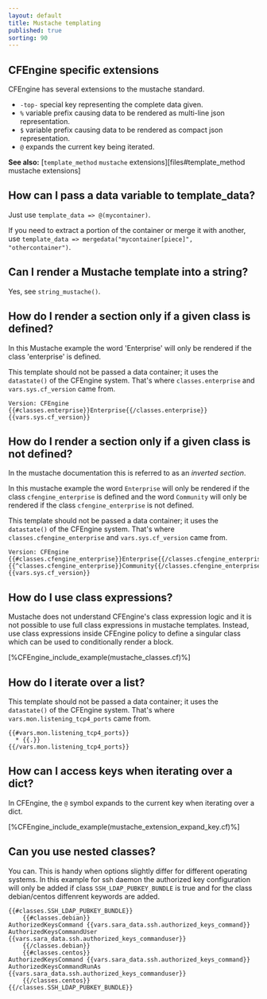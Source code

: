 ```yaml
---
layout: default
title: Mustache templating
published: true
sorting: 90
---
```


## CFEngine specific extensions

CFEngine has several extensions to the mustache standard.

* `-top-` special key representing the complete data given.
* `%` variable prefix causing data to be rendered as multi-line json representation.
* `$` variable prefix causing data to be rendered as compact json representation.
* `@` expands the current key being iterated.

**See also:** [`template_method` `mustache` extensions][files#template_method mustache extensions]

## How can I pass a data variable to template_data?

Just use `template_data => @(mycontainer)`.

If you need to extract a portion of the container or merge it with another, use
`template_data => mergedata("mycontainer[piece]", "othercontainer")`.

## Can I render a Mustache template into a string?

Yes, see `string_mustache()`.

## How do I render a section only if a given class is defined?

In this Mustache example the word 'Enterprise' will only be rendered if the
class 'enterprise' is defined.

This template should not be passed a data container; it uses the `datastate()`
of the CFEngine system. That's where `classes.enterprise` and
`vars.sys.cf_version` came from.


```
Version: CFEngine {{#classes.enterprise}}Enterprise{{/classes.enterprise}} {{vars.sys.cf_version}}
```


## How do I render a section only if a given class is not defined?

In the mustache documentation this is referred to as an *inverted section*.

In this mustache example the word ```Enterprise``` will only be rendered if the
class ```cfengine_enterprise``` is defined and the word ```Community``` will
only be rendered if the class ```cfengine_enterprise``` is not defined.

This template should not be passed a data container; it uses the `datastate()`
of the CFEngine system. That's where `classes.cfengine_enterprise` and
`vars.sys.cf_version` came from.


```
Version: CFEngine {{#classes.cfengine_enterprise}}Enterprise{{/classes.cfengine_enterprise}}{{^classes.cfengine_enterprise}}Community{{/classes.cfengine_enterprise}} {{vars.sys.cf_version}}
```


## How do I use class expressions?

Mustache does not understand CFEngine's class expression logic and it is not
possible to use full class expressions in mustache templates. Instead, use class
expressions inside CFEngine policy to define a singular class which can be used
to conditionally render a block.


[%CFEngine_include_example(mustache_classes.cf)%]


## How do I iterate over a list?

This template should not be passed a data container; it uses the `datastate()`
of the CFEngine system. That's where `vars.mon.listening_tcp4_ports` came from.


```
{{#vars.mon.listening_tcp4_ports}}
  * {{.}}
{{/vars.mon.listening_tcp4_ports}}
```


## How can I access keys when iterating over a dict?

In CFEngine, the `@` symbol expands to the current key  when iterating over a dict.


[%CFEngine_include_example(mustache_extension_expand_key.cf)%]


## Can you use nested classes?

You can. This is handy when options slightly differ for different operating systems.
In this example for ssh daemon the authorized key configuration will only be added if
class `SSH_LDAP_PUBKEY_BUNDLE` is true and for the class debian/centos diffenrent
keywords are added.


```
{{#classes.SSH_LDAP_PUBKEY_BUNDLE}}
    {{#classes.debian}}
AuthorizedKeysCommand {{vars.sara_data.ssh.authorized_keys_command}}
AuthorizedKeysCommandUser {{vars.sara_data.ssh.authorized_keys_commanduser}}
    {{/classes.debian}}
    {{#classes.centos}}
AuthorizedKeysCommand {{vars.sara_data.ssh.authorized_keys_command}}
AuthorizedKeysCommandRunAs {{vars.sara_data.ssh.authorized_keys_commanduser}}
    {{/classes.centos}}
{{/classes.SSH_LDAP_PUBKEY_BUNDLE}}
```

